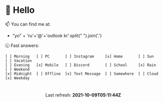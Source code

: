 # 👋 Hello

📫 You can find me at:
<ul>
  <li>
    "yo" + 'ru'+'@'+'outlook kr'.split(" ").join('.')
  </li>
</ul>

🕤 Fast answers:
```
[ ] Morning   [ ] PC       [ ] Instagram     [x] Home       [ ] Sun    [ ] Vacation
[ ] Evening   [x] Mobile   [ ] Discord       [ ] School     [x] Rain   [ ] Weekend
[x] Midnight  [ ] Offline  [x] Text Message  [ ] Somewhere  [ ] Cloud  [x] Weekday
```

# 
<p align="center">
  Last refresh: 
  <b>2021-10-09T05:11:44Z</b>
</p>
